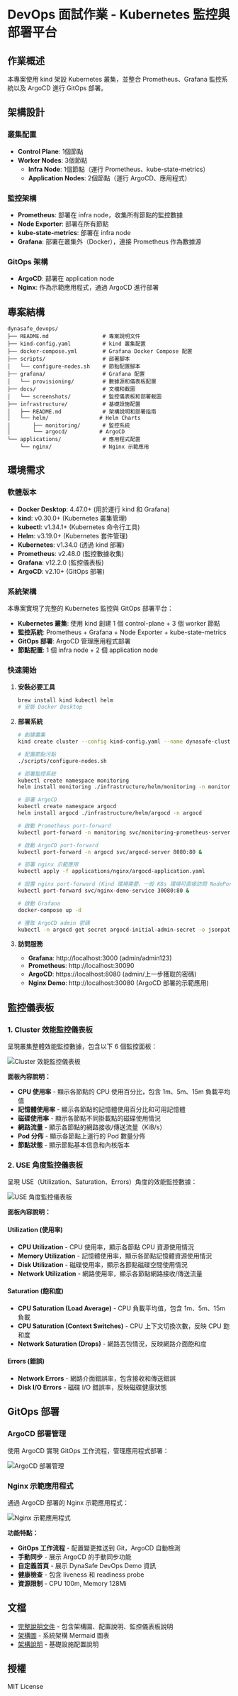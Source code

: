 # DevOps 面試作業 - Kubernetes 監控與部署平台

## 作業概述

本專案使用 kind 架設 Kubernetes 叢集，並整合 Prometheus、Grafana 監控系統以及 ArgoCD 進行 GitOps 部署。

## 架構設計

### 叢集配置
- **Control Plane**: 1個節點
- **Worker Nodes**: 3個節點
  - **Infra Node**: 1個節點（運行 Prometheus、kube-state-metrics）
  - **Application Nodes**: 2個節點（運行 ArgoCD、應用程式）

### 監控架構
- **Prometheus**: 部署在 infra node，收集所有節點的監控數據
- **Node Exporter**: 部署在所有節點
- **kube-state-metrics**: 部署在 infra node
- **Grafana**: 部署在叢集外（Docker），連接 Prometheus 作為數據源

### GitOps 架構
- **ArgoCD**: 部署在 application node
- **Nginx**: 作為示範應用程式，通過 ArgoCD 進行部署

## 專案結構

```
dynasafe_devops/
├── README.md                 # 專案說明文件
├── kind-config.yaml          # kind 叢集配置
├── docker-compose.yml        # Grafana Docker Compose 配置
├── scripts/                  # 部署腳本
│   └── configure-nodes.sh    # 節點配置腳本
├── grafana/                  # Grafana 配置
│   └── provisioning/         # 數據源和儀表板配置
├── docs/                     # 文檔和截圖
│   └── screenshots/          # 監控儀表板和部署截圖
├── infrastructure/           # 基礎設施配置
│   ├── README.md             # 架構說明和部署指南
│   └── helm/                # Helm Charts
│       ├── monitoring/       # 監控系統
│       └── argocd/          # ArgoCD
└── applications/             # 應用程式配置
    └── nginx/                # Nginx 示範應用
```

## 環境需求

### 軟體版本
- **Docker Desktop**: 4.47.0+ (用於運行 kind 和 Grafana)
- **kind**: v0.30.0+ (Kubernetes 叢集管理)
- **kubectl**: v1.34.1+ (Kubernetes 命令行工具)
- **Helm**: v3.19.0+ (Kubernetes 套件管理)
- **Kubernetes**: v1.34.0 (透過 kind 部署)
- **Prometheus**: v2.48.0 (監控數據收集)
- **Grafana**: v12.2.0 (監控儀表板)
- **ArgoCD**: v2.10+ (GitOps 部署)

### 系統架構

本專案實現了完整的 Kubernetes 監控與 GitOps 部署平台：

- **Kubernetes 叢集**: 使用 kind 創建 1 個 control-plane + 3 個 worker 節點
- **監控系統**: Prometheus + Grafana + Node Exporter + kube-state-metrics
- **GitOps 部署**: ArgoCD 管理應用程式部署
- **節點配置**: 1 個 infra node + 2 個 application node

### 快速開始

1. **安裝必要工具**
   ```bash
   brew install kind kubectl helm
   # 安裝 Docker Desktop
   ```

2. **部署系統**
   ```bash
   # 創建叢集
   kind create cluster --config kind-config.yaml --name dynasafe-cluster
   
   # 配置節點污點
   ./scripts/configure-nodes.sh
   
   # 部署監控系統
   kubectl create namespace monitoring
   helm install monitoring ./infrastructure/helm/monitoring -n monitoring
   
   # 部署 ArgoCD
   kubectl create namespace argocd
   helm install argocd ./infrastructure/helm/argocd -n argocd
   
   # 啟動 Prometheus port-forward
   kubectl port-forward -n monitoring svc/monitoring-prometheus-server 30090:80 &
   
   # 啟動 ArgoCD port-forward
   kubectl port-forward -n argocd svc/argocd-server 8080:80 &
   
   # 部署 nginx 示範應用
   kubectl apply -f applications/nginx/argocd-application.yaml
   
   # 設置 nginx port-forward (Kind 環境需要，一般 K8s 環境可直接訪問 NodePort)
   kubectl port-forward svc/nginx-demo-service 30080:80 &
   
   # 啟動 Grafana
   docker-compose up -d
   
   # 獲取 ArgoCD admin 密碼
   kubectl -n argocd get secret argocd-initial-admin-secret -o jsonpath="{.data.password}" | base64 -d
   ```

3. **訪問服務**
   - **Grafana**: http://localhost:3000 (admin/admin123)
   - **Prometheus**: http://localhost:30090
   - **ArgoCD**: https://localhost:8080 (admin/上一步獲取的密碼)
   - **Nginx Demo**: http://localhost:30080 (ArgoCD 部署的示範應用)

## 監控儀表板

### 1. Cluster 效能監控儀表板
呈現叢集整體效能監控數據，包含以下 6 個監控面板：

![Cluster 效能監控儀表板](docs/screenshots/grafana_dashboards_cluster.png)

**面板內容說明：**
- **CPU 使用率** - 顯示各節點的 CPU 使用百分比，包含 1m、5m、15m 負載平均值
- **記憶體使用率** - 顯示各節點的記憶體使用百分比和可用記憶體
- **磁碟使用率** - 顯示各節點不同掛載點的磁碟使用情況
- **網路流量** - 顯示各節點的網路接收/傳送流量（KiB/s）
- **Pod 分佈** - 顯示各節點上運行的 Pod 數量分佈
- **節點狀態** - 顯示節點基本信息和內核版本

### 2. USE 角度監控儀表板
呈現 USE（Utilization、Saturation、Errors）角度的效能監控數據：

![USE 角度監控儀表板](docs/screenshots/grafana_dashboards_use.png)

**面板內容說明：**

#### Utilization (使用率)
- **CPU Utilization** - CPU 使用率，顯示各節點 CPU 資源使用情況
- **Memory Utilization** - 記憶體使用率，顯示各節點記憶體資源使用情況
- **Disk Utilization** - 磁碟使用率，顯示各節點磁碟空間使用情況
- **Network Utilization** - 網路使用率，顯示各節點網路接收/傳送流量

#### Saturation (飽和度)
- **CPU Saturation (Load Average)** - CPU 負載平均值，包含 1m、5m、15m 負載
- **CPU Saturation (Context Switches)** - CPU 上下文切換次數，反映 CPU 飽和度
- **Network Saturation (Drops)** - 網路丟包情況，反映網路介面飽和度

#### Errors (錯誤)
- **Network Errors** - 網路介面錯誤率，包含接收和傳送錯誤
- **Disk I/O Errors** - 磁碟 I/O 錯誤率，反映磁碟健康狀態

## GitOps 部署

### ArgoCD 部署管理
使用 ArgoCD 實現 GitOps 工作流程，管理應用程式部署：

![ArgoCD 部署管理](docs/screenshots/argocd.png)

### Nginx 示範應用程式
通過 ArgoCD 部署的 Nginx 示範應用程式：

![Nginx 示範應用程式](docs/screenshots/nginx.png)

**功能特點：**
- **GitOps 工作流程** - 配置變更推送到 Git，ArgoCD 自動檢測
- **手動同步** - 展示 ArgoCD 的手動同步功能
- **自定義首頁** - 展示 DynaSafe DevOps Demo 資訊
- **健康檢查** - 包含 liveness 和 readiness probe
- **資源限制** - CPU 100m, Memory 128Mi

## 文檔

- [完整說明文件](docs/README.md) - 包含架構圖、配置說明、監控儀表板說明
- [架構圖](docs/architecture-diagram.md) - 系統架構 Mermaid 圖表
- [架構說明](infrastructure/README.md) - 基礎設施配置說明

## 授權

MIT License

